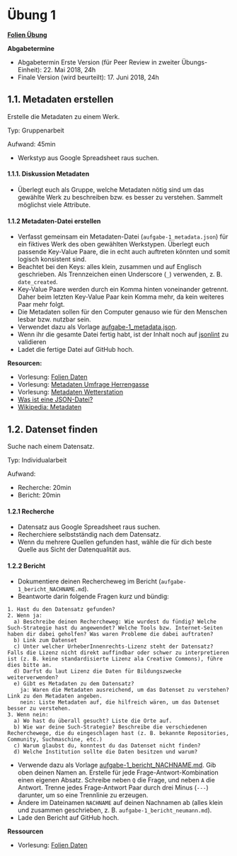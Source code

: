 # Übung 1

**[Folien Übung](uebung/slides_aufgabe-1.pdf)**


**Abgabetermine**

* Abgabetermin Erste Version (für Peer Review in zweiter Übungs-Einheit): 22. Mai 2018, 24h
* Finale Version (wird beurteilt): 17. Juni 2018, 24h

## 1.1. Metadaten erstellen

Erstelle die Metadaten zu einem Werk.


Typ: Gruppenarbeit


Aufwand: 45min


* Werkstyp aus Google Spreadsheet raus suchen.

#### 1.1.1. Diskussion Metadaten

* Überlegt euch als Gruppe, welche Metadaten nötig sind um das gewählte Werk zu beschreiben bzw. es besser zu verstehen. Sammelt möglichst viele Attribute.

#### 1.1.2 Metadaten-Datei erstellen

* Verfasst gemeinsam ein Metadaten-Datei (`aufgabe-1_metadata.json`) für ein fiktives Werk des oben gewählten Werkstypen. Überlegt euch passende Key-Value Paare, die in echt auch auftreten könnten und somit logisch konsistent sind. 
* Beachtet bei den Keys: alles klein,  zusammen und auf Englisch geschrieben. Als Trennzeichen einen Underscore (`_`) verwenden, z. B. `date_created`.
* Key-Value Paare werden durch ein Komma hinten voneinander getrennt. Daher beim letzten Key-Value Paar kein Komma mehr, da kein weiteres Paar mehr folgt.
* Die Metadaten sollen für den Computer genauso wie für den Menschen lesbar bzw. nutzbar sein.
* Verwendet dazu als Vorlage [aufgabe-1_metadata.json](templates/aufgabe-1_metadata.json).
* Wenn ihr die gesamte Datei fertig habt, ist der Inhalt noch auf [jsonlint](https://jsonlint.com/) zu validieren
* Ladet die fertige Datei auf GitHub hoch.

**Resourcen:**

* Vorlesung: [Folien Daten](../vorlesung/slides_2-daten.pdf)
* Vorlesung: [Metadaten Umfrage Herrengasse](../data/theorie/metadata_umfrage-herrengasse.json)
* Vorlesung: [Metadaten Wetterstation](../data/theorie/metadata_wetterstation.json)
* [Was ist eine JSON-Datei?](https://de.wikipedia.org/wiki/JavaScript_Object_Notation)
* [Wikipedia: Metadaten](https://de.wikipedia.org/wiki/Metadaten)

## 1.2. Datenset finden

Suche nach einem Datensatz.


Typ: Individualarbeit


Aufwand:

* Recherche: 20min
* Bericht: 20min

#### 1.2.1 Recherche

* Datensatz aus Google Spreadsheet raus suchen.
* Recherchiere selbstständig nach dem Datensatz. 
* Wenn du mehrere Quellen gefunden hast, wähle die für dich beste Quelle aus Sicht der Datenqualität aus.

#### 1.2.2 Bericht

* Dokumentiere deinen Rechercheweg im Bericht (`aufgabe-1_bericht_NACHNAME.md`).
* Beantworte darin folgende Fragen kurz und bündig:

```
1. Hast du den Datensatz gefunden?
2. Wenn ja:
  a) Beschreibe deinen Rechercheweg: Wie wurdest du fündig? Welche Such-Strategie hast du angewendet? Welche Tools bzw. Internet-Seiten haben dir dabei geholfen? Was waren Probleme die dabei auftraten?
  b) Link zum Datenset
  c) Unter welcher UrheberInnenrechts-Lizenz steht der Datensatz? Falls die Lizenz nicht direkt auffindbar oder schwer zu interpretieren ist (z. B. keine standardisierte Lizenz ala Creative Commons), führe dies bitte an.
  d) Darfst du laut Lizenz die Daten für Bildungszwecke weiterverwenden?
  e) Gibt es Metadaten zu dem Datensatz?
    ja: Waren die Metadaten ausreichend, um das Datenset zu verstehen? Link zu den Metadaten angeben.
    nein: Liste Metadaten auf, die hilfreich wären, um das Datenset besser zu verstehen.
3. Wenn nein:
  a) Wo hast du überall gesucht? Liste die Orte auf.
  b) Wie war deine Such-Strategie? Beschreibe die verschiedenen Recherchewege, die du eingeschlagen hast (z. B. bekannte Repositories, Community, Suchmaschine, etc.)
  c) Warum glaubst du, konntest du das Datenset nicht finden?
  d) Welche Institution sollte die Daten besitzen und warum?
```

* Verwende dazu als Vorlage [aufgabe-1_bericht_NACHNAME.md](templates/aufgabe-1_bericht_NACHNAME.md). Gib oben deinen Namen an. Erstelle für jede Frage-Antwort-Kombination einen eigenen Absatz. Schreibe neben `Q` die Frage, und neben `A` die Antwort. Trenne jedes Frage-Antwort Paar durch drei Minus (`---`) darunter, um so eine Trennlinie zu erzeugen. 
* Ändere im Dateinamen `NACHNAME` auf deinen Nachnamen ab (alles klein und zusammen geschrieben, z. B. `aufgabe-1_bericht_neumann.md`).
* Lade den Bericht auf GitHub hoch.

**Ressourcen**

* Vorlesung: [Folien Daten](../vorlesung/slides_2-daten.pdf)




